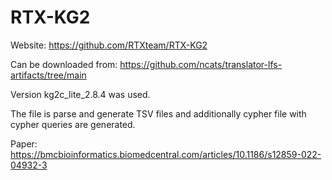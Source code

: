 # RTX-KG2 
Website: https://github.com/RTXteam/RTX-KG2

Can be downloaded from: https://github.com/ncats/translator-lfs-artifacts/tree/main

Version kg2c_lite_2.8.4 was used.

The file is parse and generate TSV files and additionally cypher file with cypher queries are generated.

Paper: https://bmcbioinformatics.biomedcentral.com/articles/10.1186/s12859-022-04932-3